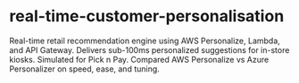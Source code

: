 # real-time-customer-personalisation
Real-time retail recommendation engine using AWS Personalize, Lambda, and API Gateway. Delivers sub-100ms personalized suggestions for in-store kiosks. Simulated for Pick n Pay. Compared AWS Personalize vs Azure Personalizer on speed, ease, and tuning.

